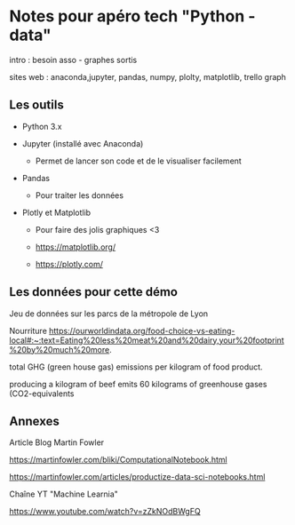 # Notes pour apéro tech "Python - data"

intro : besoin asso - graphes sortis

sites web : anaconda,jupyter, pandas, numpy, plolty, matplotlib, trello graph

## Les outils

- Python 3.x

- Jupyter (installé avec Anaconda)

  - Permet de lancer son code et de le visualiser facilement

- Pandas

  - Pour traiter les données

- Plotly et Matplotlib

  - Pour faire des jolis graphiques <3

  - https://matplotlib.org/
  
  - https://plotly.com/
  
    

## Les données pour cette démo

Jeu de données sur les parcs de la métropole de Lyon

Nourriture https://ourworldindata.org/food-choice-vs-eating-local#:~:text=Eating%20less%20meat%20and%20dairy,your%20footprint%20by%20much%20more.

total GHG (green house gas) emissions per kilogram of food product.

producing a kilogram of beef emits 60 kilograms of greenhouse gases (CO2-equivalents



## Annexes

Article Blog Martin Fowler

https://martinfowler.com/bliki/ComputationalNotebook.html

https://martinfowler.com/articles/productize-data-sci-notebooks.html

Chaîne YT "Machine Learnia"

https://www.youtube.com/watch?v=zZkNOdBWgFQ